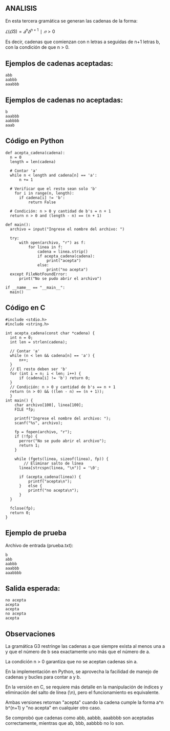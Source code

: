 ## ANALISIS

En esta tercera gramática se generan las cadenas de la forma:

  $𝐿(𝐺3)={𝑎^n 𝑏^{n+1}∣𝑛>0}$

Es decir, cadenas que comienzan con n letras a seguidas de n+1 letras b, con la condición de que n > 0.

## Ejemplos de cadenas aceptadas:

    abb
    aabbb
    aaabbb

## Ejemplos de cadenas no aceptadas:
    b
    aaabbb
    aabbbb
    aaab

## Código en Python
    def acepta_cadena(cadena):
      n = 0
      length = len(cadena)

      # Contar 'a'
      while n < length and cadena[n] == 'a':
          n += 1

      # Verificar que el resto sean solo 'b'
        for i in range(n, length):
          if cadena[i] != 'b':
              return False

      # Condición: n > 0 y cantidad de b's = n + 1
      return n > 0 and (length - n) == (n + 1)

    def main():
      archivo = input("Ingrese el nombre del archivo: ")

      try:
          with open(archivo, "r") as f:
              for linea in f:
                  cadena = linea.strip()
                  if acepta_cadena(cadena):
                      print("acepta")
                  else:
                      print("no acepta")
      except FileNotFoundError:
          print("No se pudo abrir el archivo")
  
    if __name__ == "__main__":
      main()



## Código en C
    #include <stdio.h>
    #include <string.h>
    
    int acepta_cadena(const char *cadena) {
      int n = 0;
      int len = strlen(cadena);

      // Contar 'a'
      while (n < len && cadena[n] == 'a') {
          n++;
      }
      // El resto deben ser 'b'
      for (int i = n; i < len; i++) {
          if (cadena[i] != 'b') return 0;
      }
      // Condición: n > 0 y cantidad de b's == n + 1
      return (n > 0) && ((len - n) == (n + 1));
      }
    int main() {
        char archivo[100], linea[100];
        FILE *fp;
    
        printf("Ingrese el nombre del archivo: ");
        scanf("%s", archivo);
  
        fp = fopen(archivo, "r");
        if (!fp) {
          perror("No se pudo abrir el archivo");
          return 1;
        }  
  
        while (fgets(linea, sizeof(linea), fp)) {
            // Eliminar salto de línea
          linea[strcspn(linea, "\n")] = '\0';

          if (acepta_cadena(linea)) {
              printf("acepta\n");
          }   else {
              printf("no acepta\n");
          }
      }

      fclose(fp);
      return 0;
    }
    
## Ejemplo de prueba

Archivo de entrada (prueba.txt):

    b
    abb
    aabbb
    aaabbb
    aaabbbb

## Salida esperada:

    no acepta
    acepta
    acepta
    no acepta
    acepta

## Observaciones

La gramática G3 restringe las cadenas a que siempre exista al menos una a y que el número de b sea exactamente uno más que el número de a.

La condición n > 0 garantiza que no se aceptan cadenas sin a.

En la implementación en Python, se aprovecha la facilidad de manejo de cadenas y bucles para contar a y b.

En la versión en C, se requiere más detalle en la manipulación de índices y eliminación del salto de línea (\n), pero el funcionamiento es equivalente.

Ambas versiones retornan "acepta" cuando la cadena cumple la forma a^n b^(n+1) y "no acepta" en cualquier otro caso.

Se comprobó que cadenas como abb, aabbb, aaabbbb son aceptadas correctamente, mientras que ab, bbb, aabbbb no lo son.
